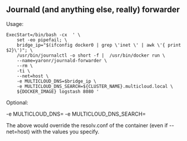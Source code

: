 ## Journald (and anything else, really) forwarder


Usage:

    ExecStart=/bin/bash -cx  ' \
        set -eo pipefail; \
        bridge_ip="$(ifconfig docker0 | grep \'inet \' | awk \'{ print $2}\')"; \
        /usr/bin/journalctl -o short -f |  /usr/bin/docker run \
        --name=yaronr/journald-forwarder \
        --rm \
        -ti \
        --net=host \
        -e MULTICLOUD_DNS=$bridge_ip \
        -e MULTICLOUD_DNS_SEARCH=${CLUSTER_NAME}.multicloud.local \
        ${DOCKER_IMAGE} logstash 8080 '


Optional:

-e MULTICLOUD_DNS=<your favorite DNS>
-e MULTICLOUD_DNS_SEARCH=<your favorite domain name>

The above would override the resolv.conf of the container (even if --net=host) with the values you specify.